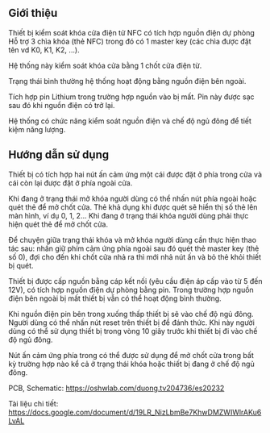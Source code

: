 
## Giới thiệu

Thiết bị kiểm soát khóa cửa điện tử NFC có tích hợp nguồn điện dự phòng
Hỗ trợ 3 chìa khóa (thẻ NFC) trong đó có 1 master key (các chìa được đặt tên vd K0, K1, K2, …).

Hệ thống này kiểm soát khóa cửa bằng 1 chốt cửa điện từ.

Trạng thái bình thường hệ thống hoạt động bằng nguồn điện bên ngoài.

Tích hợp pin Lithium trong trường hợp nguồn vào bị mất. Pin này được sạc sau đó khi nguồn điện có trở lại.

Hệ thống có chức năng kiểm soát nguồn điện và chế độ ngủ đông để tiết kiệm năng lượng.

## Hướng dẫn sử dụng 

Thiết bị có tích hợp hai nút ấn cảm ứng một cái được đặt ở phía trong cửa và cái còn lại được đặt ở phía ngoài cửa.

Khi đang ở trạng thái mở khóa người dùng có thể nhấn nút phía ngoài hoặc quét thẻ để mở chốt cửa. Thẻ khả dụng khi được quét sẽ hiển thị số thẻ lên màn hình, ví dụ 0, 1, 2…
Khi đang ở trạng thái khóa người dùng phải thực hiện quét thẻ để mở chốt cửa.

Để chuyện giữa trạng thái khóa và mở khóa người dùng cần thực hiện thao tác sau: nhấn giữ phím cảm ứng phía ngoài sau đó quét thẻ master key (thẻ số 0), đợi cho đến khi chốt cửa nhả ra thì mới nhả nút ấn và bỏ thẻ khỏi thiết bị quét.

Thiết bị được cấp nguồn bằng cáp kết nối (yêu cầu điện áp cấp vào từ 5 đến 12V), có tích hợp nguồn điện dự phòng bằng pin. Trong trường hợp nguồn điện bên ngoài bị mất thiết bị vẫn có thể hoạt động bình thường. 

Khi nguồn điện pin bên trong xuống thấp thiết bị sẽ vào chế độ ngủ đông. Người dùng có thể nhấn nút reset trên thiết bị để đánh thức. Khi này người dùng có thể sử dụng thiết bị trong vòng 10 giây trước khi thiết bị đi vào chế độ ngủ đông.

Nút ấn cảm ứng phía trong có thể được sử dụng để mở chốt cửa trong bất kỳ trường hợp nào kể cả ở trạng thái khóa hoặc thiết bị đang ở chế độ ngủ đông.

PCB, Schematic:  https://oshwlab.com/duong.tv204736/es20232

Tài liệu chi tiết: https://docs.google.com/document/d/19LR_NizLbmBe7KhwDMZWIWlrAKu6LvAL

